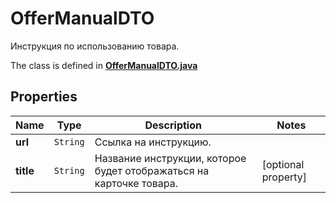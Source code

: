 

# OfferManualDTO

Инструкция по использованию товара. 

The class is defined in **[OfferManualDTO.java](../../src/main/java/org/openapitools/model/OfferManualDTO.java)**

## Properties

Name | Type | Description | Notes
------------ | ------------- | ------------- | -------------
**url** | `String` | Ссылка на инструкцию. | 
**title** | `String` | Название инструкции, которое будет отображаться на карточке товара.  |  [optional property]




